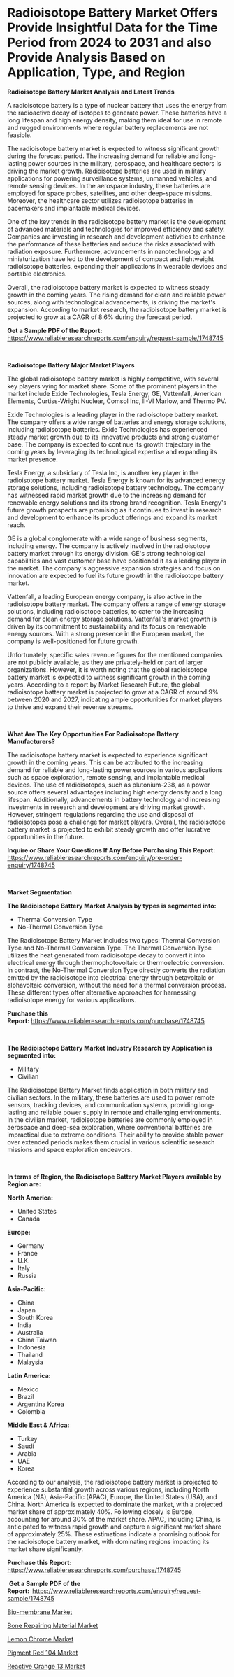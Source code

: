 <p><h1>Radioisotope Battery Market Offers Provide Insightful Data for the Time Period from 2024 to 2031 and also Provide Analysis Based on Application, Type, and Region</h1></p><p><strong>Radioisotope Battery Market Analysis and Latest Trends</strong></p>
<p><p>A radioisotope battery is a type of nuclear battery that uses the energy from the radioactive decay of isotopes to generate power. These batteries have a long lifespan and high energy density, making them ideal for use in remote and rugged environments where regular battery replacements are not feasible.</p><p>The radioisotope battery market is expected to witness significant growth during the forecast period. The increasing demand for reliable and long-lasting power sources in the military, aerospace, and healthcare sectors is driving the market growth. Radioisotope batteries are used in military applications for powering surveillance systems, unmanned vehicles, and remote sensing devices. In the aerospace industry, these batteries are employed for space probes, satellites, and other deep-space missions. Moreover, the healthcare sector utilizes radioisotope batteries in pacemakers and implantable medical devices.</p><p>One of the key trends in the radioisotope battery market is the development of advanced materials and technologies for improved efficiency and safety. Companies are investing in research and development activities to enhance the performance of these batteries and reduce the risks associated with radiation exposure. Furthermore, advancements in nanotechnology and miniaturization have led to the development of compact and lightweight radioisotope batteries, expanding their applications in wearable devices and portable electronics.</p><p>Overall, the radioisotope battery market is expected to witness steady growth in the coming years. The rising demand for clean and reliable power sources, along with technological advancements, is driving the market's expansion. According to market research, the radioisotope battery market is projected to grow at a CAGR of 8.6% during the forecast period.</p></p>
<p><strong>Get a Sample PDF of the Report:&nbsp;</strong> <a href="https://www.reliableresearchreports.com/enquiry/request-sample/1748745">https://www.reliableresearchreports.com/enquiry/request-sample/1748745</a></p>
<p>&nbsp;</p>
<p><strong>Radioisotope Battery Major Market Players</strong></p>
<p><p>The global radioisotope battery market is highly competitive, with several key players vying for market share. Some of the prominent players in the market include Exide Technologies, Tesla Energy, GE, Vattenfall, American Elements, Curtiss-Wright Nuclear, Comsol Inc, II-VI Marlow, and Thermo PV.</p><p>Exide Technologies is a leading player in the radioisotope battery market. The company offers a wide range of batteries and energy storage solutions, including radioisotope batteries. Exide Technologies has experienced steady market growth due to its innovative products and strong customer base. The company is expected to continue its growth trajectory in the coming years by leveraging its technological expertise and expanding its market presence.</p><p>Tesla Energy, a subsidiary of Tesla Inc, is another key player in the radioisotope battery market. Tesla Energy is known for its advanced energy storage solutions, including radioisotope battery technology. The company has witnessed rapid market growth due to the increasing demand for renewable energy solutions and its strong brand recognition. Tesla Energy's future growth prospects are promising as it continues to invest in research and development to enhance its product offerings and expand its market reach.</p><p>GE is a global conglomerate with a wide range of business segments, including energy. The company is actively involved in the radioisotope battery market through its energy division. GE's strong technological capabilities and vast customer base have positioned it as a leading player in the market. The company's aggressive expansion strategies and focus on innovation are expected to fuel its future growth in the radioisotope battery market.</p><p>Vattenfall, a leading European energy company, is also active in the radioisotope battery market. The company offers a range of energy storage solutions, including radioisotope batteries, to cater to the increasing demand for clean energy storage solutions. Vattenfall's market growth is driven by its commitment to sustainability and its focus on renewable energy sources. With a strong presence in the European market, the company is well-positioned for future growth.</p><p>Unfortunately, specific sales revenue figures for the mentioned companies are not publicly available, as they are privately-held or part of larger organizations. However, it is worth noting that the global radioisotope battery market is expected to witness significant growth in the coming years. According to a report by Market Research Future, the global radioisotope battery market is projected to grow at a CAGR of around 9% between 2020 and 2027, indicating ample opportunities for market players to thrive and expand their revenue streams.</p></p>
<p>&nbsp;</p>
<p><strong>What Are The Key Opportunities For Radioisotope Battery Manufacturers?</strong></p>
<p><p>The radioisotope battery market is expected to experience significant growth in the coming years. This can be attributed to the increasing demand for reliable and long-lasting power sources in various applications such as space exploration, remote sensing, and implantable medical devices. The use of radioisotopes, such as plutonium-238, as a power source offers several advantages including high energy density and a long lifespan. Additionally, advancements in battery technology and increasing investments in research and development are driving market growth. However, stringent regulations regarding the use and disposal of radioisotopes pose a challenge for market players. Overall, the radioisotope battery market is projected to exhibit steady growth and offer lucrative opportunities in the future.</p></p>
<p><strong>Inquire or Share Your Questions If Any Before Purchasing This Report:</strong> <a href="https://www.reliableresearchreports.com/enquiry/pre-order-enquiry/1748745">https://www.reliableresearchreports.com/enquiry/pre-order-enquiry/1748745</a></p>
<p>&nbsp;</p>
<p><strong>Market Segmentation</strong></p>
<p><strong>The Radioisotope Battery Market Analysis by types is segmented into:</strong></p>
<p><ul><li>Thermal Conversion Type</li><li>No-Thermal Conversion Type</li></ul></p>
<p><p>The Radioisotope Battery Market includes two types: Thermal Conversion Type and No-Thermal Conversion Type. The Thermal Conversion Type utilizes the heat generated from radioisotope decay to convert it into electrical energy through thermophotovoltaic or thermoelectric conversion. In contrast, the No-Thermal Conversion Type directly converts the radiation emitted by the radioisotope into electrical energy through betavoltaic or alphavoltaic conversion, without the need for a thermal conversion process. These different types offer alternative approaches for harnessing radioisotope energy for various applications.</p></p>
<p><strong>Purchase this Report:&nbsp;</strong><a href="https://www.reliableresearchreports.com/purchase/1748745">https://www.reliableresearchreports.com/purchase/1748745</a></p>
<p>&nbsp;</p>
<p><strong>The Radioisotope Battery Market Industry Research by Application is segmented into:</strong></p>
<p><ul><li>Military</li><li>Civilian</li></ul></p>
<p><p>The Radioisotope Battery Market finds application in both military and civilian sectors. In the military, these batteries are used to power remote sensors, tracking devices, and communication systems, providing long-lasting and reliable power supply in remote and challenging environments. In the civilian market, radioisotope batteries are commonly employed in aerospace and deep-sea exploration, where conventional batteries are impractical due to extreme conditions. Their ability to provide stable power over extended periods makes them crucial in various scientific research missions and space exploration endeavors.</p></p>
<p>&nbsp;</p>
<p><strong>In terms of Region, the Radioisotope Battery Market Players available by Region are:</strong></p>
<p>
    <p> <strong> North America: </strong>
        <ul>
            <li>United States</li>
            <li>Canada</li>
        </ul>
        </p> 
    <p> <strong> Europe: </strong>
        <ul>
            <li>Germany</li>
            <li>France</li>
            <li>U.K.</li>
            <li>Italy</li>
            <li>Russia</li>
        </ul>
        </p> 
    <p> <strong> Asia-Pacific: </strong>
        <ul>
            <li>China</li>
            <li>Japan</li>
            <li>South Korea</li>
            <li>India</li>
            <li>Australia</li>
            <li>China Taiwan</li>
            <li>Indonesia</li>
            <li>Thailand</li>
            <li>Malaysia</li>
        </ul>
        </p> 
    <p> <strong> Latin America: </strong>
        <ul>
            <li>Mexico</li>
            <li>Brazil</li>
            <li>Argentina Korea</li>
            <li>Colombia</li>
        </ul>
        </p> 
    <p> <strong> Middle East & Africa: </strong>
        <ul>
            <li>Turkey</li>
            <li>Saudi</li>
            <li>Arabia</li>
            <li>UAE</li>
            <li>Korea</li>
        </ul>
    </p>
    </p>
<p><p>According to our analysis, the radioisotope battery market is projected to experience substantial growth across various regions, including North America (NA), Asia-Pacific (APAC), Europe, the United States (USA), and China. North America is expected to dominate the market, with a projected market share of approximately 40%. Following closely is Europe, accounting for around 30% of the market share. APAC, including China, is anticipated to witness rapid growth and capture a significant market share of approximately 25%. These estimations indicate a promising outlook for the radioisotope battery market, with dominating regions impacting its market share significantly.</p></p>
<p><strong>Purchase this Report: </strong><a href="https://www.reliableresearchreports.com/purchase/1748745">https://www.reliableresearchreports.com/purchase/1748745</a></p>
<p>&nbsp;<strong>Get a Sample PDF of the Report:&nbsp;&nbsp;</strong><a href="https://www.reliableresearchreports.com/enquiry/request-sample/1748745">https://www.reliableresearchreports.com/enquiry/request-sample/1748745</a></p>
<p><strong></strong></p>
<p><p><a href="https://github.com/myacatherineblakecaczo9vcsw/Market-Research-Report-List-1/blob/main/bio-membrane-market.md">Bio-membrane Market</a></p><p><a href="https://github.com/jerrycopelandthomaswsqd8q/Market-Research-Report-List-1/blob/main/bone-repairing-material-market.md">Bone Repairing Material Market</a></p><p><a href="https://medium.com/@lisastevens48/lemon-chrome-market-outlook-industry-overview-and-forecast-2024-to-2031-dc8828ff3078">Lemon Chrome Market</a></p><p><a href="https://medium.com/@lisastevens48/pigment-red-104-market-size-and-market-trends-complete-industry-overview-2024-to-2031-2cdae1cc5b95">Pigment Red 104 Market</a></p><p><a href="https://medium.com/@lisastevens48/reactive-orange-13-market-furnishes-information-on-market-share-market-trends-and-market-growth-96af62d75828">Reactive Orange 13 Market</a></p></p>
